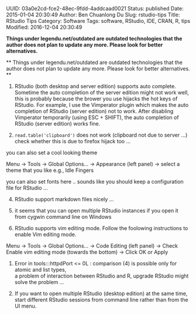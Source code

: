 UUID: 03a0e2cd-fce2-48ec-9fdd-4addcaad0021
Status: published
Date: 2015-01-04 20:30:49
Author: Ben Chuanlong Du
Slug: rstudio-tips
Title: RStudio Tips
Category: Software
Tags: software, RStudio, IDE, CRAN, R, tips
Modified: 2016-12-04 20:30:49

**Things under legendu.net/outdated are outdated technologies that the author does not plan to update any more. Please look for better alternatives.**

**
Things under legendu.net/outdated are outdated technologies 
that the author does not plan to update any more. 
Please look for better alternatives.
**


1. RStudio (both desktop and server edition) supports auto complete. 
Sometime the auto completion of the server edition might not work well, 
this is probably because the brower you use hijacks the hot keys of RStudio.
For example, 
I use the Vimperator plugin which makes the auto completion of RStudio (server edition) not to work. 
After disabling Vimperator temporarily (using ESC + SHIFT), 
the auto completion of RStudio (server edition) works fine.

2. `read.table('clipboard')` does not work (clipboard not due to server ...)
check whether this is due to firefox hijack too ...

you can also set a cool looking theme

Menu -> Tools -> Global Options... -> Appearance (left panel) -> select a theme that you like
e.g., Idle Fingers

you can also set fonts here ..
sounds like you should keep a configuration file for RStudio ...

4. RStudio support markdown files nicely ...

5. it seems that you can open multiple RStudio instances if you open it from cygwin command line on Windows

6. RStudio supports vim editing mode. 
Follow the foolowing instructions to enable Vim editing mode.

Menu -> Tools -> Global Options... -> Code Editing (left panel) 
-> Check Enable vim editing mode (towards the bottom) -> Click OK or Apply

1. Error in tools:::httpdPort <= 0L :    comparison (4) is possible only for atomic and list types,     
a problem of interaction between RStudio and R, upgrade RStudio might solve the problem ...

2. If you want to open multiple RStudio (desktop edition) at the same time, 
start different RStudio sessions from command line rather than from the UI menu. 
